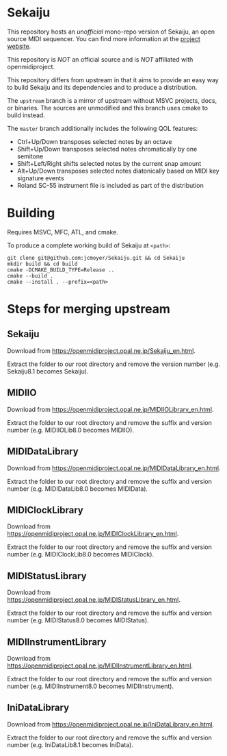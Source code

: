 # Sekaiju

This repository hosts an *unofficial* mono-repo version of Sekaiju, an open
source MIDI sequencer. You can find more information at the [project
website](https://openmidiproject.opal.ne.jp/Sekaiju_en.html).

This repository is *NOT* an official source and is *NOT* affiliated with
openmidiproject.

This repository differs from upstream in that it aims to provide an easy way to
build Sekaiju and its dependencies and to produce a distribution.

The `upstream` branch is a mirror of upstream without MSVC projects, docs, or
binaries. The sources are unmodified and this branch uses cmake to build
instead.

The `master` branch additionally includes the following QOL features:

- Ctrl+Up/Down transposes selected notes by an octave
- Shift+Up/Down transposes selected notes chromatically by one semitone
- Shift+Left/Right shifts selected notes by the current snap amount
- Alt+Up/Down transposes selected notes diatonically based on MIDI key
  signature events
- Roland SC-55 instrument file is included as part of the distribution

# Building

Requires MSVC, MFC, ATL, and cmake.

To produce a complete working build of Sekaiju at `<path>`:

```
git clone git@github.com:jcmoyer/Sekaiju.git && cd Sekaiju
mkdir build && cd build
cmake -DCMAKE_BUILD_TYPE=Release ..
cmake --build .
cmake --install . --prefix=<path>
```

# Steps for merging upstream

## Sekaiju

Download from https://openmidiproject.opal.ne.jp/Sekaiju_en.html.

Extract the folder to our root directory and remove the version number (e.g.
Sekaiju8.1 becomes Sekaiju).

## MIDIIO

Download from https://openmidiproject.opal.ne.jp/MIDIIOLibrary_en.html.

Extract the folder to our root directory and remove the suffix and version
number (e.g. MIDIIOLib8.0 becomes MIDIIO).

## MIDIDataLibrary

Download from https://openmidiproject.opal.ne.jp/MIDIDataLibrary_en.html.

Extract the folder to our root directory and remove the suffix and version
number (e.g. MIDIDataLib8.0 becomes MIDIData).

## MIDIClockLibrary

Download from https://openmidiproject.opal.ne.jp/MIDIClockLibrary_en.html.

Extract the folder to our root directory and remove the suffix and version
number (e.g. MIDIClockLib8.0 becomes MIDIClock).

## MIDIStatusLibrary

Download from https://openmidiproject.opal.ne.jp/MIDIStatusLibrary_en.html.

Extract the folder to our root directory and remove the suffix and version
number (e.g. MIDIStatus8.0 becomes MIDIStatus).

## MIDIInstrumentLibrary

Download from https://openmidiproject.opal.ne.jp/MIDIInstrumentLibrary_en.html.

Extract the folder to our root directory and remove the suffix and version
number (e.g. MIDIInstrument8.0 becomes MIDIInstrument).

## IniDataLibrary

Download from https://openmidiproject.opal.ne.jp/IniDataLibrary_en.html.

Extract the folder to our root directory and remove the suffix and version
number (e.g. IniDataLib8.1 becomes IniData).
